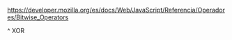 https://developer.mozilla.org/es/docs/Web/JavaScript/Referencia/Operadores/Bitwise_Operators

^ XOR
